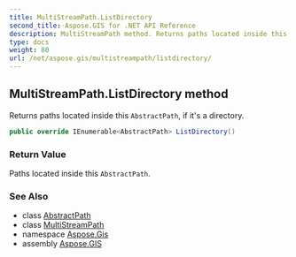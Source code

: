 ```yaml
---
title: MultiStreamPath.ListDirectory
second_title: Aspose.GIS for .NET API Reference
description: MultiStreamPath method. Returns paths located inside this AbstractPath if its a directory
type: docs
weight: 80
url: /net/aspose.gis/multistreampath/listdirectory/
---
```

## MultiStreamPath.ListDirectory method

Returns paths located inside this `AbstractPath`, if it's a directory.

```csharp
public override IEnumerable<AbstractPath> ListDirectory()
```

### Return Value

Paths located inside this `AbstractPath`.

### See Also

* class [AbstractPath](../../abstractpath/)
* class [MultiStreamPath](../)
* namespace [Aspose.Gis](../../multistreampath/)
* assembly [Aspose.GIS](../../../)


